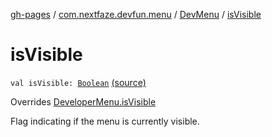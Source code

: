 [gh-pages](../../index.md) / [com.nextfaze.devfun.menu](../index.md) / [DevMenu](index.md) / [isVisible](./is-visible.md)

# isVisible

`val isVisible: `[`Boolean`](https://kotlinlang.org/api/latest/jvm/stdlib/kotlin/-boolean/index.html) [(source)](https://github.com/NextFaze/dev-fun/tree/master/devfun-menu/src/main/java/com/nextfaze/devfun/menu/DeveloperMenu.kt#L130)

Overrides [DeveloperMenu.isVisible](../-developer-menu/is-visible.md)

Flag indicating if the menu is currently visible.

